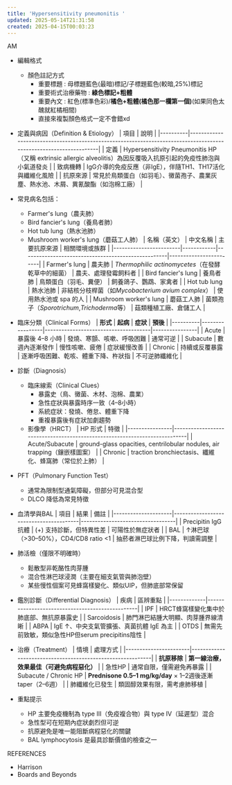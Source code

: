 ```yaml
---
title: 'Hypersensitivity pneumonitis '
updated: 2025-05-14T21:31:58
created: 2025-04-15T00:03:23
---
```


AM

- 編輯格式
  - 顏色註記方式
    - 重要標題 : 母標題藍色(最暗)標記/子標題藍色(較暗,25%)標記
    - 重要術式治療藥物 : **綠色標記+粗體**
    - 重要內文 : 紅色(標準色彩)/**橘色+粗體(橘色那一欄第一個)**(如果同色太醜就紅橘相間)
    - 直接來複製顏色格式一定不會錯xd

- 定義與病因（Definition & Etiology）
| 項目     | 說明                                                                                                              |
|----------|-------------------------------------------------------------------------------------------------------------------|
| 定義     | Hypersensitivity Pneumonitis HP（又稱 extrinsic allergic alveolitis）為因反覆吸入抗原引起的免疫性肺泡與小氣道發炎 |
| 致病機轉 | IgG介導的免疫反應（非IgE），伴隨TH1、TH17活化與纖維化風險                                                         |
| 抗原來源 | 常見於鳥類蛋白（如羽毛）、黴菌孢子、農業灰塵、熱水池、木屑、異氰酸酯（如泡棉工廠）                                |
- 常見病名包括：
  - Farmer's lung（農夫肺）
  - Bird fancier's lung（養鳥者肺）
  - Hot tub lung（熱水池肺）
  - Mushroom worker's lung（蘑菇工人肺）
| 名稱（英文）           | 中文名稱   | 主要抗原來源                                       | 相關環境或族群         |
|------------------------|------------|----------------------------------------------------|------------------------|
| Farmer's lung          | 農夫肺     | *Thermophilic actinomycetes*（在發酵乾草中的細菌） | 農夫、處理發霉飼料者   |
| Bird fancier's lung    | 養鳥者肺   | 鳥類蛋白（羽毛、糞便）                             | 飼養鴿子、鸚鵡、家禽者 |
| Hot tub lung           | 熱水池肺   | 非結核分枝桿菌（如*Mycobacterium avium complex*） | 使用熱水池或 spa 的人  |
| Mushroom worker's lung | 蘑菇工人肺 | 菌類孢子（*Sporotrichum*,*Trichoderma*等）       | 菇類種植工廠、倉儲工人 |

- 臨床分類（Clinical Forms）
| **形式** | **起病**        | **症狀**                             | **預後**       |
|----------|-----------------|--------------------------------------|----------------|
| Acute    | 暴露後 4–8 小時 | 發燒、寒顫、咳嗽、呼吸困難           | 通常可逆       |
| Subacute | 數週內逐漸發作  | 慢性咳嗽、疲倦                       | 症狀緩慢改善   |
| Chronic  | 持續或反覆暴露  | 逐漸呼吸困難、乾咳、體重下降、杵狀指 | 不可逆肺纖維化 |

- 診斷（Diagnosis）
  - 臨床線索（Clinical Clues）
    - 暴露史（鳥、黴菌、木材、泡棉、農業）
    - 急性症狀與暴露時序一致（4–8小時）
    - 系統症狀：發燒、倦怠、體重下降
    - 重複暴露後有症狀加劇趨勢
  - 影像學（HRCT）
| HP 形式        | 特徵                                                                      |
|----------------|---------------------------------------------------------------------------|
| Acute/Subacute | ground-glass opacities, centrilobular nodules, air trapping（鑲嵌樣圖案） |
| Chronic        | traction bronchiectasis、纖維化、蜂窩肺（常位於上肺）                     |
- PFT（Pulmonary Function Test）
  - 通常為限制型通氣障礙，但部分可見混合型
  - DLCO 降低為常見特徵
- 血清學與BAL
| 項目                | 結果                                   | 備註                             |
|---------------------|----------------------------------------|----------------------------------|
| Precipitin IgG 抗體 | (+) 支持診斷，但特異性差               | 可陽性於無症狀者                 |
| BAL                 | ↑淋巴球（\>30–50%），CD4/CD8 ratio \<1 | 抽菸者淋巴球比例下降，判讀需調整 |
- 肺活檢（僅限不明確時）
  - 鬆散型非乾酪性肉芽腫
  - 混合性淋巴球浸潤（主要在細支氣管與肺泡壁）
  - 某些慢性個案可見蜂窩樣變化、類似UIP，但肺底部常保留

- 鑑別診斷（Differential Diagnosis）
| 疾病        | 區辨重點                                        |
|-------------|-------------------------------------------------|
| IPF         | HRCT蜂窩樣變化集中於肺底部、無抗原暴露史        |
| Sarcoidosis | 肺門淋巴結腫大明顯、肉芽腫界線清晰              |
| ABPA        | IgE ↑、中央支氣管擴張、真菌抗體 IgE 為主        |
| OTDS        | 無需先前致敏，類似急性HP但serum precipitins陰性 |

- 治療（Treatment）
| 情境                  | 處理方式                                                   |
|-----------------------|------------------------------------------------------------|
| **抗原移除**          | **第一線治療，效果最佳（可避免病程惡化）**                 |
| 急性HP                | 通常自限，僅需避免再暴露                                   |
| Subacute / Chronic HP | **Prednisone 0.5–1 mg/kg/day** × 1–2週後逐漸taper（2–6週） |
| 肺纖維化已發生        | 類固醇效果有限，需考慮肺移植                               |

- 重點提示
  - HP 主要免疫機制為 type III（免疫複合物）與 type IV（延遲型）混合
  - 急性型可在短期內症狀劇烈但可逆
  - 抗原避免是唯一能阻斷病程惡化的關鍵
  - BAL lymphocytosis 是最具診斷價值的檢查之一

REFERENCES
- Harrison
- Boards and Beyonds
